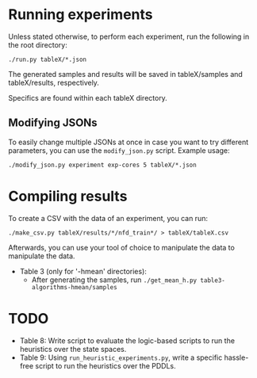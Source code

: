 # Running experiments

Unless stated otherwise, to perform each experiment, run the following in the root directory:

`./run.py tableX/*.json`

The generated samples and results will be saved in tableX/samples and tableX/results, respectively. 

Specifics are found within each tableX directory.

## Modifying JSONs

To easily change multiple JSONs at once in case you want to try different parameters, you can use the 
`modify_json.py` script. Example usage:

`./modify_json.py experiment exp-cores 5 tableX/*.json`

# Compiling results

To create a CSV with the data of an experiment, you can run:

`./make_csv.py tableX/results/*/nfd_train*/ > tableX/tableX.csv`

Afterwards, you can use your tool of choice to manipulate the data to manipulate the data.

* Table 3 (only for '-hmean' directories):
    - After generating the samples, run `./get_mean_h.py table3-algorithms-hmean/samples`

# TODO
- Table 8: Write script to evaluate the logic-based scripts to run the heuristics over the state spaces.
- Table 9: Using `run_heuristic_experiments.py`, write a specific hassle-free script to run the heuristics over the PDDLs.
